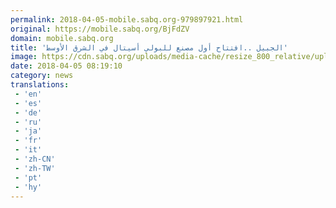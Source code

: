 ```yaml
---
permalink: 2018-04-05-mobile.sabq.org-979897921.html
original: https://mobile.sabq.org/BjFdZV
domain: mobile.sabq.org
title: 'الجبيل ..افتتاح أول مصنع للبولي أسيتال في الشرق الأوسط'
image: https://cdn.sabq.org/uploads/media-cache/resize_800_relative/uploads/material-file/5ac5d988e40a568901460f68/5ac5d984d878a.jpg
date: 2018-04-05 08:19:10
category: news
translations: 
 - 'en'
 - 'es'
 - 'de'
 - 'ru'
 - 'ja'
 - 'fr'
 - 'it'
 - 'zh-CN'
 - 'zh-TW'
 - 'pt'
 - 'hy'
---
```


